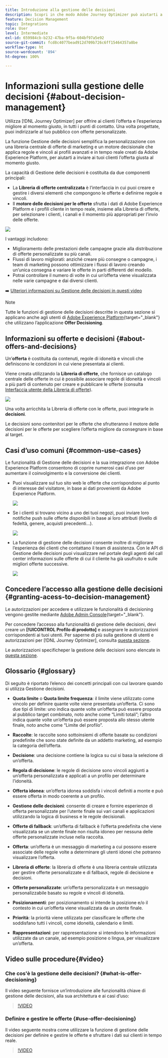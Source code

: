 ```yaml
---
title: Introduzione alla gestione delle decisioni
description: Scopri in che modo Adobe Journey Optimizer può aiutarti a inviare ai tuoi clienti l’offerta giusta al momento giusto
feature: Decision Management
topic: Integrations
role: User
level: Intermediate
exl-id: 659984cb-b232-47ba-9f5a-604bf97a5e92
source-git-commit: fcd8c4077bead912d709b726c6ff15464357a8be
workflow-type: ht
source-wordcount: '894'
ht-degree: 100%

---
```


# Informazioni sulla gestione delle decisioni {#about-decision-management}

Utilizza [!DNL Journey Optimizer] per offrire ai clienti l’offerta e l’esperienza migliore al momento giusto, in tutti i punti di contatto. Una volta progettate, puoi indirizzarle al tuo pubblico con offerte personalizzate.

La funzione Gestione delle decisioni semplifica la personalizzazione con una libreria centrale di offerte di marketing e un motore decisionale che applica regole e vincoli ai profili avanzati e in tempo reale creati da Adobe Experience Platform, per aiutarti a inviare ai tuoi clienti l’offerta giusta al momento giusto.

La capacità di Gestione delle decisioni è costituita da due componenti principali:

* La **Libreria di offerte centralizzata** è l’interfaccia in cui puoi creare e gestire i diversi elementi che compongono le offerte e definirne regole e vincoli.
* Il **motore delle decisioni per le offerte** sfrutta i dati di Adobe Experience Platform e i profili cliente in tempo reale, insieme alla Libreria di offerte, per selezionare i clienti, i canali e il momento più appropriati per l’invio delle offerte.

![](../assets/architecture.png)

I vantaggi includono:

* Miglioramento delle prestazioni delle campagne grazie alla distribuzione di offerte personalizzate su più canali.
* Flussi di lavoro migliorati: anziché creare più consegne o campagne, i team di marketing possono ottimizzare i flussi di lavoro creando un’unica consegna e variare le offerte in parti differenti del modello.
* Potrai controllare il numero di volte in cui un’offerta viene visualizzata nelle varie campagne e dai diversi clienti.

➡️ [Ulteriori informazioni su Gestione delle decisioni in questi video](#video)


>[!NOTE]
>
>Tutte le funzioni di gestione delle decisioni descritte in questa sezione si applicano anche agli utenti di [Adobe Experience Platform](https://experienceleague.adobe.com/docs/experience-platform/landing/home.html?lang=it){target="_blank"} che utilizzano l’applicazione **Offer Decisioning**.

## Informazioni su offerte e decisioni {#about-offers-and-decisions}

Un’**offerta** è costituita da contenuti, regole di idoneità e vincoli che definiscono le condizioni in cui viene presentata ai clienti.

Viene creata utilizzando la **Libreria di offerte**, che fornisce un catalogo centrale delle offerte in cui è possibile associare regole di idoneità e vincoli a più parti di contenuto per creare e pubblicare le offerte (consulta [Interfaccia utente della Libreria di offerte](../get-started/user-interface.md)).

![](../assets/offer_structure.png)

Una volta arricchita la Libreria di offerte con le offerte, puoi integrarle in **decisioni**.

Le decisioni sono contenitori per le offerte che sfrutteranno il motore delle decisioni per le offerte per scegliere l’offerta migliore da consegnare in base al target.

## Casi d’uso comuni {#common-use-cases}

Le funzionalità di Gestione delle decisioni e la sua integrazione con Adobe Experience Platform consentono di coprire numerosi casi d’uso per aumentare il coinvolgimento e la conversione dei clienti.

* Puoi visualizzare sul tuo sito web le offerte che corrispondono al punto di interesse del visitatore, in base ai dati provenienti da Adobe Experience Platform.

  ![](../assets/website.png)

* Se i clienti si trovano vicino a uno dei tuoi negozi, puoi inviare loro notifiche push sulle offerte disponibili in base ai loro attributi (livello di fedeltà, genere, acquisti precedenti...).

  ![](../assets/push_sample.png)

* La funzione di gestione delle decisioni consente inoltre di migliorare l’esperienza dei clienti che contattano il team di assistenza. Con le API di Gestione delle decisioni puoi visualizzare nel portale degli agenti del call center informazioni sulle offerte di cui il cliente ha già usufruito e sulle migliori offerte successive.

  ![](../../assets/do-not-localize/call-center.png)

## Concedere l’accesso alla gestione delle decisioni {#granting-acess-to-decision-management}

Le autorizzazioni per accedere e utilizzare le funzionalità di decisioning vengono gestite mediante [Adobe Admin Console](https://helpx.adobe.com/it/enterprise/managing/user-guide.html){target="_blank"}.

Per concedere l’accesso alla funzionalità di gestione delle decisioni, devi creare un **[!UICONTROL Profilo di prodotto]** e assegnare le autorizzazioni corrispondenti ai tuoi utenti. Per saperne di più sulla gestione di utenti e autorizzazioni per [!DNL Journey Optimizer], consulta [questa sezione](../../administration/permissions.md).

Le autorizzazioni specificheper la gestione delle decisioni sono elencate in [questa sezione](../../administration/high-low-permissions.md#decisions-permissions).

## Glossario {#glossary}

Di seguito è riportato l’elenco dei concetti principali con cui lavorare quando si utilizza Gestione decisioni.

* **Quota limite** o **Quota limite frequenza**: il limite viene utilizzato come vincolo per definire quante volte viene presentata un’offerta.
Ci sono due tipi di limite: uno indica quante volte un’offerta può essere proposta al pubblico target combinato, noto anche come “Limiti totali”; l’altro indica quante volte un’offerta può essere proposta allo stesso utente finale, noto anche come “Limite del profilo”.

* **Raccolte**: le raccolte sono sottoinsiemi di offerte basate su condizioni predefinite che sono state definite da un addetto marketing, ad esempio la categoria dell’offerta.

* **Decisione**: una decisione contiene la logica su cui si basa la selezione di un’offerta.

* **Regola di decisione**: le regole di decisione sono vincoli aggiunti a un’offerta personalizzata e applicati a un profilo per determinare l’idoneità.

* **Offerta idonea**: un’offerta idonea soddisfa i vincoli definiti a monte e può essere offerta in modo coerente a un profilo.

* **Gestione delle decisioni**: consente di creare e fornire esperienze di offerta personalizzate per l’utente finale sui vari canali e applicazioni utilizzando la logica di business e le regole decisionali.

* **Offerte di fallback**: un’offerta di fallback è l’offerta predefinita che viene visualizzata se un utente finale non risulta idoneo per nessuna delle offerte personalizzate incluse nella raccolta.

* **Offerta**: un’offerta è un messaggio di marketing a cui possono essere associate delle regole volte a determinare gli utenti idonei che potranno visualizzare l’offerta.

* **Libreria di offerte**: la libreria di offerte è una libreria centrale utilizzata per gestire offerte personalizzate e di fallback, regole di decisione e decisioni.

* **Offerte personalizzate**: un’offerta personalizzata è un messaggio personalizzabile basato su regole e vincoli di idoneità.

* **Posizionamenti**: per posizionamento si intende la posizione e/o il contesto in cui un’offerta viene visualizzata da un utente finale.

* **Priorità**: la priorità viene utilizzata per classificare le offerte che soddisfano tutti i vincoli, come idoneità, calendario e limiti.

* **Rappresentazioni**: per rappresentazione si intendono le informazioni utilizzate da un canale, ad esempio posizione o lingua, per visualizzare un’offerta.

## Video sulle procedure{#video}

### Che cos&#39;è la gestione delle decisioni? {#what-is-offer-decisioning}

Il video seguente fornisce un’introduzione alle funzionalità chiave di gestione delle decisioni, alla sua architettura e ai casi d’uso:

>[!VIDEO](https://video.tv.adobe.com/v/326961?quality=12&learn=on)

### Definire e gestire le offerte {#use-offer-decisioning}

Il video seguente mostra come utilizzare la funzione di gestione delle decisioni per definire e gestire le offerte e sfruttare i dati sui clienti in tempo reale.

>[!VIDEO](https://video.tv.adobe.com/v/326841?quality=12&learn=on)


